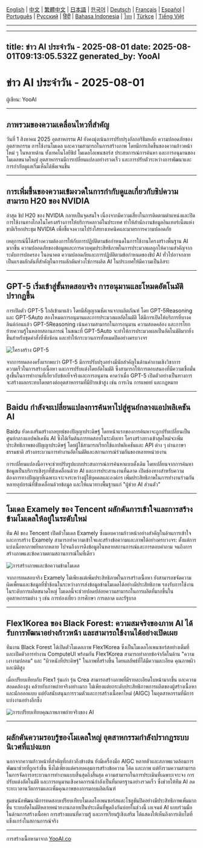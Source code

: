 [English](./en.md) | [中文](./zh.md) | [繁體中文](./zh-TW.md) | [日本語](./ja.md) | [한국어](./ko.md) | [Deutsch](./de.md) | [Français](./fr.md) | [Español](./es.md) | [Português](./pt.md) | [Русский](./ru.md) | [हिंदी](./hi.md) | [Bahasa Indonesia](./id.md) | [ไทย](./th.md) | [Türkçe](./tr.md) | [Tiếng Việt](./vi.md)

---

---
title: ข่าว AI ประจำวัน - 2025-08-01
date: 2025-08-01T09:13:05.532Z
generated_by: YooAI
---

# ข่าว AI ประจำวัน - 2025-08-01

ผู้เขียน: YooAI

---

## ภาพรวมของความเคลื่อนไหวที่สำคัญ

วันที่ 1 สิงหาคม 2025 อุตสาหกรรม AI ยังคงมุ่งเน้นการปรับปรุงอัลกอริธึมหลัก ความปลอดภัยของอุตสาหกรรม การใช้งานโมเดล และความสามารถในการสร้างภาพ โดยมีการเกิดขึ้นของความก้าวหน้าใหม่ ๆ ในหลายด้าน ทั้งเทคโนโลยีชิป โมเดลโอเพนซอร์ส ประสบการณ์การค้นหา และการอนุมานของโมเดลขนาดใหญ่ อุตสาหกรรมมีการเปลี่ยนแปลงอย่างรวดเร็ว และการปรับตัวระหว่างการพัฒนาและการกำกับดูแลเริ่มเห็นได้ชัดเจนขึ้น

---

## การเพิ่มขึ้นของความเข้มงวดในการกำกับดูแลเกี่ยวกับชิปความสามารถ H20 ของ NVIDIA

ล่าสุด ชิป H20 ของ NVIDIA กลายเป็นจุดสนใจ เนื่องจากมีความเสี่ยงในการติดตามตำแหน่งและปิดการใช้งานทางไกลในโครงสร้างการให้บริการคลาวด์ในประเทศ ทำให้สำนักงานข้อมูลอินเทอร์เน็ตแห่งชาติเรียกประชุม NVIDIA เพื่อชี้แจงความโปร่งใสทางเทคนิคและมาตรการความปลอดภัย

เหตุการณ์นี้ได้สร้างความต้องการให้กับการปฏิบัติตามข้อกำหนดในการใช้งานโครงสร้างพื้นฐาน AI มากขึ้น ความปลอดภัยของข้อมูลและการควบคุมประสิทธิภาพในการประมวลผลถูกให้ความสำคัญจากระดับการปกครอง ในอนาคต ความปลอดภัยและการปฏิบัติตามข้อกำหนดของชิป AI ทั่วไปอาจกลายเป็นแรงผลักดันที่สำคัญในการผลักดันห่วงโซ่การผลิต AI ในประเทศให้มีความเป็นอิสระ

---

## GPT-5 เริ่มเข้าสู่ขั้นทดสอบจริง การอนุมานและโหมดอัตโนมัติปรากฏขึ้น

การเปิดตัว GPT-5 ใกล้เข้ามาแล้ว โดยมีสัญญาณชัดเจนจากผลิตภัณฑ์ โดย GPT-5Reasoning และ GPT-5Auto สองโหมดการอนุมานและการประมวลผลอัตโนมัติ ได้มีการเปิดให้บริการที่บางคลินต์ก่อนแล้ว GPT-5Reasoning เน้นความสามารถในการอนุมาน ความสอดคล้อง และการโยกย้ายความรู้ในหลายสถานการณ์ ในขณะที่ GPT-5Auto จะทำให้การประมวลผลเป็นอัตโนมัติมากยิ่งขึ้นสำหรับชุดคำสั่งที่ซับซ้อน และทำให้กระบวนการทั้งหมดปิดอย่างครบวงจร

![โครงสร้าง GPT-5](https://images.unsplash.com/photo-1506744038136-46273834b3fb?auto=format&fit=crop&w=800&q=80)

จากการทดลองครั้งแรกพบว่า GPT-5 มีการปรับปรุงอย่างมีนัยสำคัญในด้านคำถามเชิงวิชาการ ความเร็วในการสร้างเนื้อหา และการปรับแต่งโดยอัตโนมัติ ซึ่งสามารถให้การตอบสนองที่มีความเชื่อมั่นสูงขึ้นในการทำงานที่เกี่ยวกับข้อเท็จจริงและการอนุมาน คาดว่าเมื่อ GPT-5 เปิดตัวอย่างเป็นทางการจะสร้างผลกระทบโดยตรงต่ออุตสาหกรรมที่มีป้ายเข้าสูง เช่น การเงิน การแพทย์ และกฎหมาย

---

## Baidu กำลังจะเปลี่ยนแปลงการค้นหาไปสู่ศูนย์กลางแอปพลิเคชัน AI

Baidu ยังคงเสริมสร้างกลยุทธ์ของปัญญาประดิษฐ์ โดยหน้าแรกของการค้นหาจะถูกปรับเปลี่ยนเป็นศูนย์กลางแอปพลิเคชัน AI ซึ่งได้เริ่มต้นการทดสอบในระดับเทา โครงสร้างทางเข้าสุดใหม่จะเพิ่มประสิทธิภาพของปัญญาประดิษฐ์ โดยผู้ใช้สามารถเรียกใช้แอปพลิเคชันและ API ต่าง ๆ ผ่านภาษาธรรมชาติ สร้างกระบวนการทำงานอัตโนมัติและสถานการณ์ร่วมกันของหลายหน่วยงาน

การเปลี่ยนแปลงนี้อาจจะช่วยปรับรูปแบบประสบการณ์การค้นหาแบบดั้งเดิม โดยเปลี่ยนจากการค้นหาข้อมูลเป็นบริการเชิงรุกที่ขับเคลื่อนด้วย AI และการประสานงานที่ฉลาด เปิดช่องทางสำหรับความต้องการทางปัญญาที่เฉพาะเจาะจงระหว่างผู้ใช้บุคคลและองค์กร เพิ่มประสิทธิภาพในการทำงานร่วมกันหลายอุปกรณ์ที่ขับเคลื่อนด้วยข้อมูล และให้แนวทางพื้นฐานแก่ "ผู้ช่วย AI ส่วนตัว"

---

## โมเดล Examely ของ Tencent ผลักดันการเข้าใจและการสร้างข้ามโมเดลให้อยู่ในระดับใหม่

ทีม AI ของ Tencent เปิดตัวโมเดล Examely ซึ่งมอบความก้าวหน้าอย่างสำคัญในด้านการเข้าใจและการสร้าง Examely สามารถทำความเข้าใจและสร้างข้อความและภาพได้อย่างครบวงจร: ตั้งแต่การแบ่งเนื้อหาภาพที่หลากหลาย ไปจนถึงการดึงข้อมูลในหลายสถานการณ์และการตอบคำถาม จนถึงการสร้างภาพและข้อความตามสถานการณ์ในที่เดียว

![การสร้างภาพและข้อความข้ามโมเดล](https://images.unsplash.com/photo-1464983953574-0892a716854b?auto=format&fit=crop&w=800&q=80)

จากการทดสอบจริง Examely ไม่เพียงแต่เพิ่มประสิทธิภาพในการสร้างเนื้อหา ยังสามารถขจัดความผิดเพี้ยนและข้อมูลที่ซ้ำซ้อนในระหว่างการส่งข้อมูลข้ามโมเดลได้อย่างมีประสิทธิภาพ รองรับการใช้งานในระดับการผลิตขนาดใหญ่ โมเดลนี้จะช่วยปลดปล่อยความสามารถในการผลิตที่มากขึ้นในอุตสาหกรรมต่าง ๆ เช่น การท่องเที่ยว การศึกษา การตลาด และรัฐบาล

---

## Flex1Korea ของ Black Forest: ความสมจริงของภาพ AI ได้รับการพัฒนาอย่างก้าวหน้า และสามารถใช้งานได้อย่างเปิดเผย

ทีมงาน Black Forest ได้เปิดตัวโมเดลภาพ Flex1Korea ซึ่งเป็นโมเดลโอเพนซอร์สอย่างเต็มที่และเปิดตัวการทำงาน ComputeUI พร้อมกัน Flex1Korea สามารถทำลายข้อจำกัดในด้าน "ความเงางามปลอม" และ "ผิวหนังที่ประดิษฐ์" ในภาพที่สร้างขึ้น โดยผลลัพธ์ที่ได้มีความละเอียด คุณภาพผิว และมิติสูง

เมื่อเปรียบเทียบกับ Flex1 รุ่นเก่า รุ่น Crea สามารถสร้างภาพที่มีรายละเอียดใบหน้ามากขึ้น และความสอดคล้องสูง คล้ายกับภาพถ่ายจริงอย่างมาก ไม่เพียงแต่ยกระดับประสิทธิภาพการผลิตของผู้สร้างเนื้อหาและนักออกแบบ แต่ยังสนับสนุนการรวมตัวและการสร้างเนื้อหาใหม่ (AIGC) ในอุตสาหกรรมที่มีการแบ่งงานอย่างลึกซึ้ง

![การเปรียบเทียบคุณภาพภาพถ่ายจริงของ AI](https://images.unsplash.com/photo-1519125323398-675f0ddb6308?auto=format&fit=crop&w=800&q=80)

---

## ผลักดันความรอบรู้ของโมเดลใหญ่ อุตสาหกรรมกำลังปรากฏระบบนิเวศที่แบ่งแยก

นอกจากความก้าวหน้าที่สำคัญที่กล่าวถึงข้างต้น ยังมีเครื่องมือ AIGC หลายตัวและสภาพแวดล้อมการพัฒนาช่วยที่ถูกเร่งขึ้น ซึ่งไม่เพียงแต่ครอบคลุมการสร้างข้อความ โค้ด และภาพ แต่ยังรวมความสามารถในการจัดการกระบวนการทำงานแบบสิ้นสุดถึงสิ้นสุด ความสามารถในการประเมินที่เฉพาะเจาะจง การปรับแต่งอัตโนมัติ และการอนุมานเชิงคาดการณ์กำลังเป็นที่มาตรฐานอย่างรวดเร็ว ซึ่งช่วยให้ทีม AI ลดระยะเวลานวัตกรรมและเพิ่มคุณภาพของการมอบผลิตภัณฑ์

ชุมชนนักพัฒนามีการทดสอบเปรียบเทียบโมเดลโอเพนซอร์สและโซลูชันปิดอย่างมีประสิทธิภาพเพิ่มมากขึ้น ระบบอัตโนมัติหลายหน่วยงานกลายเป็นประเด็นที่พูดถึงกันบ่อยในช่วงนี้ เอเจนต์ AI แบบร่วมมือในด้านการสร้างเนื้อหา การสร้างแผนที่ความรู้ และการเรียนรู้เชิงเสริม ได้แสดงให้เห็นถึงการเติบโตที่แข็งแกร่งในสถานการณ์จริง

---

การสร้างเนื้อหามาจาก [YooAI.co](https://yooai.co/)